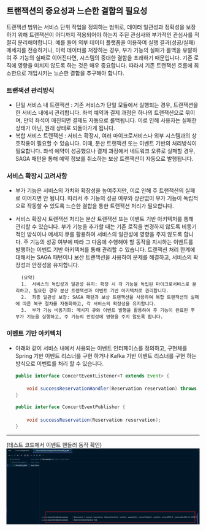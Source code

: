 ## 트랜잭션의 중요성과 느슨한 결합의 필요성

트랜잭션 범위는 서비스 단위 작업을 정의하는 범위로, 
데이터 일관성과 정확성을 보장하기 위해 트랜잭션이 어디까지 적용되어야 하는지 주된 관심사와 부가적인 관심사를 적절히 분리해야합니다.
예를 들어 외부 데이터 플랫폼을 이용하여 실행 결과(성공/실패) 메세지를 전송하거나, 이력 데이터를 저장하는 경우,
부가 기능의 실패가 롤백을 유발하여 주 기능의 실패로 이어진다면, 시스템의 중대한 결함을 초래하기 때문입니다.
기존 로직에 영향을 미치지 않도록 하는 것은 매우 중요합니다. 따라서 기존 트랜잭션 흐름에 최소한으로 개입시키는 느슨한 결합을 추구해야 합니다.

### 트랜잭션 관리방식
  - 단일 서비스 내 트랜잭션 : 기존 서비스가 단일 모듈에서 실행되는 경우, 트랜잭션을 한 서비스 내에서 관리합니다.
    좌석 예약과 결제 과정은 하나의 트랜잭션으로 묶이며, 만약 좌석이 매진되면 결제도 자동으로 롤백됩니다. 이로 인해 사용자는 실패한 상태가 아닌, 원래 상태로 되돌아가게 됩니다.
  - 복합 서비스 트랜잭션 : 서비스 확장시, 여러 마이크로서비스나 외부 시스템과의 상호작용이 필요할 수 있습니다. 
    이때, 분산 트랜잭션 또는 이벤트 기반의 처리방식이 필요합니다.
    좌석 예약이 성공했으나 결제 과정에서 네트워크 오류로 실패할 경우, SAGA 패턴을 통해 예약 정보를 취소하는 보상 트랜잭션이 자동으로 발행됩니다.

### 서비스 확장시 고려사항
- 부가 기능은 서비스의 가치와 확장성을 높여주지만, 이로 인해 주 트랜잭션의 실패로 이어지면 안 됩니다. 
따라서 주 기능의 성공 여부와 상관없이 부가 기능이 독립적으로 작동할 수 있도록 느슨한 결합을 통한 트랜잭션 처리가 필요합니다.

- 서비스 확장시 트랜잭션 처리는 분산 트랜잭션 또는 이벤트 기반 아키텍처를 통해 관리할 수 있습니다.
부가 기능을 추가할 때는 기존 로직을 변경하지 않도록 비동기적인 방식이나 메세지 큐를 활용하여 서비스의 일관성에 영향을 주지 않도록 합니다.
주 기능의 성공 여부에 따라 그 다음에 수행해야 할 동작을 지시하는 이벤트를 발행하는 이벤트 기반 아키텍처를 통해 관리할 수 있습니다.
트랜잭션 처리 한계에 대해서는 SAGA 패턴이나 보산 트랜잭션을 사용하여 문제를 해결하고, 서비스의 확장성과 안정성을 유지합니다.
    
    
        (요약)
        1.	서비스의 독립성과 일관성 유지: 확장 시 각 기능을 독립된 마이크로서비스로 분리하고, 필요한 경우 분산 트랜잭션과 이벤트 기반 아키텍처로 관리합니다.
        2.	최종 일관성 보장: SAGA 패턴과 보상 트랜잭션을 사용하여 복합 트랜잭션의 실패에 따른 복구 절차를 자동화하고, 각 서비스의 확장성을 유지합니다.
        3.	부가 기능 비동기화: 메시지 큐와 이벤트 발행을 활용하여 주 기능이 완료된 후 부가 기능을 실행하고, 주 기능의 안정성에 영향을 주지 않도록 합니다.
    

### 이벤트 기반 아키텍처
- 아래와 같이 서비스 내에서 사용되는 이벤트 인터페이스를 정의하고, 
구현체를 Spring 기반 이벤트 리스너를 구현 하거나 Kafka 기반 이벤트 리스너를 구현 하는 방식으로 이벤트를 처리 할 수 있습니다.
    
    ```java
    public interface ConcertEventListener<T extends Event> {
    
        void successReservationHandler(Reservation reservation) throws InterruptedException;
    }
    ```
    
    ```java
    public interface ConcertEventPublisher {
        
        void successReservation(Reservation reservation);
    }
    
    ```
---
(테스트 코드에서 이벤트 핸들러 동작 확인)
![event_test.png](event_test.png)